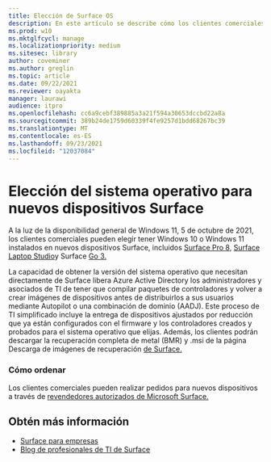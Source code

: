 ```yaml
---
title: Elección de Surface OS
description: En este artículo se describe cómo los clientes comerciales pueden comprar nuevos dispositivos Surface con Windows 10 o Windows 11.
ms.prod: w10
ms.mktglfcycl: manage
ms.localizationpriority: medium
ms.sitesec: library
author: coveminer
ms.author: greglin
ms.topic: article
ms.date: 09/22/2021
ms.reviewer: oayakta
manager: laurawi
audience: itpro
ms.openlocfilehash: cc6a9cebf389885a3a21f594a30653dccbd22a8a
ms.sourcegitcommit: 389b24de1759d60339f4fe9257d1bdd68267bc39
ms.translationtype: MT
ms.contentlocale: es-ES
ms.lasthandoff: 09/23/2021
ms.locfileid: "12037084"
---
```

# <a name="os-choice-for-new-surface-devices"></a>Elección del sistema operativo para nuevos dispositivos Surface
 
A la luz de la disponibilidad general de Windows 11, 5 de octubre de 2021, los clientes comerciales pueden elegir tener Windows 10 o Windows 11 instalados en nuevos dispositivos Surface, incluidos [Surface Pro 8](https://www.microsoft.com/surface/business/surface-pro-8), [Surface Laptop Studio](https://www.microsoft.com/surface/business/surface-laptop-studio)y Surface [Go 3.](https://www.microsoft.com/surface/business/surface-go-3)  
 
La capacidad de obtener la versión del sistema operativo que necesitan directamente de Surface libera Azure Active Directory los administradores y asociados de TI de tener que compilar paquetes de controladores y volver a crear imágenes de dispositivos antes de distribuirlos a sus usuarios mediante Autopilot o una combinación de dominio (AADJ). Este proceso de TI simplificado incluye la entrega de dispositivos ajustados por reducción que ya están configurados con el firmware y los controladores creados y probados para el sistema operativo que elijas. Además, los clientes podrán descargar la recuperación completa de metal (BMR) y .msi de la página Descarga de imágenes de recuperación [de Surface.](https://support.microsoft.com/surface-recovery-image) 
 
### <a name="how-to-order"></a>Cómo ordenar

Los clientes comerciales pueden realizar pedidos para nuevos dispositivos a través de [revendedores autorizados de Microsoft Surface.](https://www.microsoft.com/surface/business/where-to-buy-microsoft-surface?)

## <a name="learn-more"></a>Obtén más información

- [Surface para empresas](https://www.microsoft.com/surface/business)
- [Blog de profesionales de TI de Surface](https://techcommunity.microsoft.com/t5/surface-it-pro-blog/bg-p/SurfaceITPro)
